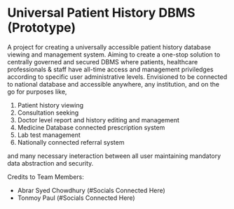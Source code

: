 # Universal Patient History DBMS (Prototype)

 A project for creating a universally accessible patient history database viewing and management system. Aiming to create a one-stop solution to centrally governed and secured DBMS where patients, healthcare professionals & staff have all-time access and management priviledges according to specific user administrative levels.
 Envisioned to be connected to national database and accessible anywhere, any institution, and on the go for purposes like,
 
 1. Patient history viewing
 2. Consultation seeking
 3. Doctor level report and history editing and management
 4. Medicine Database connected prescription system
 5. Lab test management
 6. Nationally connected referral system

 and many necessary ineteraction between all user maintaining mandatory data abstraction and security.


Credits to Team Members:
 - Abrar Syed Chowdhury (#Socials Connected Here)
 - Tonmoy Paul (#Socials Connected Here)